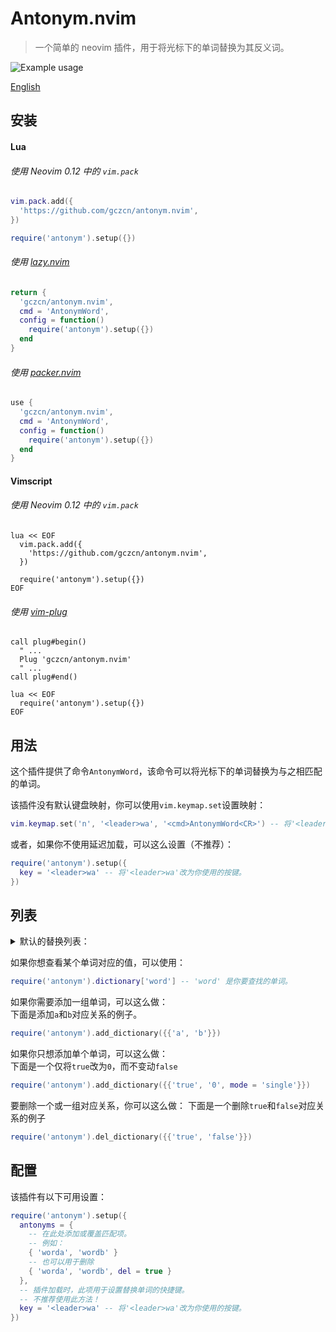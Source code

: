 # Antonym.nvim
> 一个简单的 neovim 插件，用于将光标下的单词替换为其反义词。

![Example usage](Video.gif)

[English](README.md)

## 安装
#### Lua
###### 使用 Neovim 0.12 中的 `vim.pack`
```lua
vim.pack.add({
  'https://github.com/gczcn/antonym.nvim',
})

require('antonym').setup({})
```

###### 使用 [lazy.nvim](https://github.com/folke/lazy.nvim)
```lua
return {
  'gczcn/antonym.nvim',
  cmd = 'AntonymWord',
  config = function()
    require('antonym').setup({})
  end
}
```

###### 使用 [packer.nvim](https://github.com/wbthomason/packer.nvim)
```lua
use {
  'gczcn/antonym.nvim',
  cmd = 'AntonymWord',
  config = function()
    require('antonym').setup({})
  end
}
```

#### Vimscript
###### 使用 Neovim 0.12 中的 `vim.pack`
```vim
lua << EOF
  vim.pack.add({
    'https://github.com/gczcn/antonym.nvim',
  })

  require('antonym').setup({})
EOF
```

###### 使用 [vim-plug](https://github.com/junegunn/vim-plug)
```vim
call plug#begin()
  " ...
  Plug 'gczcn/antonym.nvim'
  " ...
call plug#end()

lua << EOF
  require('antonym').setup({})
EOF
```

## 用法
这个插件提供了命令`AntonymWord`，该命令可以将光标下的单词替换为与之相匹配的单词。

该插件没有默认键盘映射，你可以使用`vim.keymap.set`设置映射：
```lua
vim.keymap.set('n', '<leader>wa', '<cmd>AntonymWord<CR>') -- 将'<leader>wa'改为你使用的按键。
```

或者，如果你不使用延迟加载，可以这么设置（不推荐）：
```lua
require('antonym').setup({
  key = '<leader>wa' -- 将'<leader>wa'改为你使用的按键。
})
```

## 列表
<details><summary>默认的替换列表：</summary>

|word_a|word_b|
|-|-|
|acquire|release|
|add|remove|
|advance|retreat|
|allocate|deallocate|
|allow|deny|
|assemble|disassemble|
|assign|deassign|
|associate|dissociate|
|attach|detach|
|begin|end|
|bind|unbind|
|commit|rollback|
|compile|decompile|
|compose|parse|
|compress|decompress|
|connect|disconnect|
|construct|destruct|
|create|destroy|
|do|undo|
|enable|disable|
|encode|decode|
|encrypt|decrypt|
|enqueue|dequeue|
|enter|leave|
|expand|collapse|
|first|last|
|freeze|unfreeze|
|front|back|
|get|set|
|grant|revoke|
|head|tail|
|high|low|
|import|export|
|include|exclude|
|increase|decrease|
|increment|decrement|
|indent|dedent|
|inflate|deflate|
|inject|eject|
|input|output|
|insert|delete|
|install|uninstall|
|left|right|
|Left|Right|
|link|unlink|
|load|unload|
|lock|unlock|
|maximum|minimum|
|new|old|
|next|previous|
|open|close|
|off|on|
|paste|cut|
|push|pop|
|read|write|
|reference|dereference|
|register|deregister|
|resume|suspend|
|select|deselect|
|send|receive|
|serialize|deserialize|
|set|unset|
|show|hide|
|start|stop|
|true|false|
|True|False|
|TRUE|FALSE|
|1|0|
|yes|no|
|Yes|No|
|YES|NO|
|up|down|
|Up|Down|
|upper|lower|

</details>

如果你想查看某个单词对应的值，可以使用：
```lua
require('antonym').dictionary['word'] -- 'word' 是你要查找的单词。
```

如果你需要添加一组单词，可以这么做：  
下面是添加`a`和`b`对应关系的例子。
```lua
require('antonym').add_dictionary({{'a', 'b'}})
```
如果你只想添加单个单词，可以这么做：  
下面是一个仅将`true`改为`0`，而不变动`false`
```lua
require('antonym').add_dictionary({{'true', '0', mode = 'single'}})
```
要删除一个或一组对应关系，你可以这么做：
下面是一个删除`true`和`false`对应关系的例子
```lua
require('antonym').del_dictionary({{'true', 'false'}})
```


## 配置
该插件有以下可用设置：
```lua
require('antonym').setup({
  antonyms = {
    -- 在此处添加或覆盖匹配项。
    -- 例如：
    { 'worda', 'wordb' }
    -- 也可以用于删除
    { 'worda', 'wordb', del = true }
  },
  -- 插件加载时，此项用于设置替换单词的快捷键。
  -- 不推荐使用此方法！
  key = '<leader>wa' -- 将'<leader>wa'改为你使用的按键。
})
```
